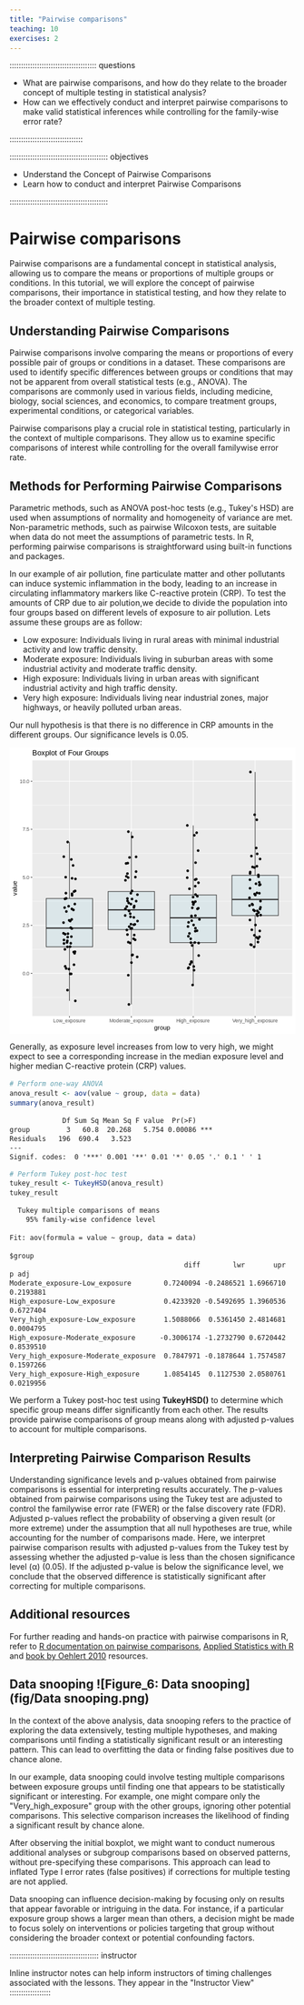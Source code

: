 ```yaml
---
title: "Pairwise comparisons"
teaching: 10
exercises: 2
---
```


:::::::::::::::::::::::::::::::::::::: questions

- What are pairwise comparisons, and how do they relate to the broader concept of multiple testing in statistical analysis?
- How can we effectively conduct and interpret pairwise comparisons to make valid statistical inferences while controlling for the family-wise error rate?

::::::::::::::::::::::::::::::::

::::::::::::::::::::::::::::::::::::::::::: objectives

- Understand the Concept of Pairwise Comparisons
- Learn how to conduct and interpret Pairwise Comparisons

:::::::::::::::::::::::::::::::::::::::::::
# Pairwise comparisons

Pairwise comparisons are a fundamental concept in statistical analysis, allowing us to compare the means or proportions of multiple groups or conditions. In this tutorial, we will explore the concept of pairwise comparisons, their importance in statistical testing, and how they relate to the broader context of multiple testing.

## Understanding Pairwise Comparisons

Pairwise comparisons involve comparing the means or proportions of every possible pair of groups or conditions in a dataset. These comparisons are used to identify specific differences between groups or conditions that may not be apparent from overall statistical tests (e.g., ANOVA). The comparisons are commonly used in various fields, including medicine, biology, social sciences, and economics, to compare treatment groups, experimental conditions, or categorical variables.

Pairwise comparisons play a crucial role in statistical testing, particularly in the context of multiple comparisons. They allow us to examine specific comparisons of interest while controlling for the overall familywise error rate.

## Methods for Performing Pairwise Comparisons

Parametric methods, such as  ANOVA post-hoc tests (e.g., Tukey's HSD) are used when assumptions of normality and homogeneity of variance are met. Non-parametric methods, such as pairwise Wilcoxon tests, are suitable when data do not meet the assumptions of parametric tests.
In R, performing pairwise comparisons is straightforward using built-in functions and packages.

In our example of air pollution, fine particulate matter and other pollutants can induce systemic inflammation in the body, leading to an increase in circulating inflammatory markers like C-reactive protein (CRP). To test the amounts of CRP due to air polution,we decide to divide the population into four groups based on different levels of exposure to air pollution. Lets assume these groups are as follow: 

- Low exposure: Individuals living in rural areas with minimal industrial activity and low traffic density.
- Moderate exposure: Individuals living in suburban areas with some industrial activity and moderate traffic density.
- High exposure: Individuals living in urban areas with significant industrial activity and high traffic density.
- Very high exposure: Individuals living near industrial zones, major highways, or heavily polluted urban areas.

Our null hypothesis is that there is no difference in CRP amounts in the different groups. Our significance levels is 0.05.

<img src="fig/Pairwise comparisons-rendered-unnamed-chunk-1-1.png" style="display: block; margin: auto;" />

Generally, as exposure level increases from low to very high, we might expect to see a corresponding increase in the median exposure level and higher median C-reactive protein (CRP) values.


```r
# Perform one-way ANOVA
anova_result <- aov(value ~ group, data = data)
summary(anova_result)
```

```{.output}
             Df Sum Sq Mean Sq F value  Pr(>F)    
group         3   60.8  20.268   5.754 0.00086 ***
Residuals   196  690.4   3.523                    
---
Signif. codes:  0 '***' 0.001 '**' 0.01 '*' 0.05 '.' 0.1 ' ' 1
```

```r
# Perform Tukey post-hoc test
tukey_result <- TukeyHSD(anova_result)
tukey_result
```

```{.output}
  Tukey multiple comparisons of means
    95% family-wise confidence level

Fit: aov(formula = value ~ group, data = data)

$group
                                           diff        lwr       upr     p adj
Moderate_exposure-Low_exposure        0.7240094 -0.2486521 1.6966710 0.2193881
High_exposure-Low_exposure            0.4233920 -0.5492695 1.3960536 0.6727404
Very_high_exposure-Low_exposure       1.5088066  0.5361450 2.4814681 0.0004795
High_exposure-Moderate_exposure      -0.3006174 -1.2732790 0.6720442 0.8539510
Very_high_exposure-Moderate_exposure  0.7847971 -0.1878644 1.7574587 0.1597266
Very_high_exposure-High_exposure      1.0854145  0.1127530 2.0580761 0.0219956
```

We perform a Tukey post-hoc test using __TukeyHSD()__ to determine which specific group means differ significantly from each other. The results provide pairwise comparisons of group means along with adjusted p-values to account for multiple comparisons.

## Interpreting Pairwise Comparison Results

Understanding significance levels and p-values obtained from pairwise comparisons is essential for interpreting results accurately. The p-values obtained from pairwise comparisons using the Tukey test are adjusted to control the familywise error rate (FWER) or the false discovery rate (FDR). Adjusted p-values reflect the probability of observing a given result (or more extreme) under the assumption that all null hypotheses are true, while accounting for the number of comparisons made. Here, we interpret pairwise comparison results with adjusted p-values from the Tukey test by assessing whether the adjusted p-value is less than the chosen significance level (α) (0.05). If the adjusted p-value is below the significance level, we conclude that the observed difference is statistically significant after correcting for multiple comparisons. 

## Additional resources

For further reading and hands-on practice with pairwise comparisons in R, refer to [R documentation on pairwise comparisons]("https://www.rdocumentation.org/"), [Applied Statistics with R]("https://www.coursera.org/specializations/statistics") and [ book by Oehlert 2010]("http://users.stat.umn.edu/~gary/book/fcdae.pdf") resources. 

## Data snooping ![Figure_6: Data snooping](fig/Data snooping.png)

In the context of the above analysis, data snooping refers to the practice of exploring the data extensively, testing multiple hypotheses, and making comparisons until finding a statistically significant result or an interesting pattern. This can lead to overfitting the data or finding false positives due to chance alone.

In our example, data snooping could involve testing multiple comparisons between exposure groups until finding one that appears to be statistically significant or interesting. For example, one might compare only the "Very_high_exposure" group with the other groups, ignoring other potential comparisons. This selective comparison increases the likelihood of finding a significant result by chance alone.

After observing the initial boxplot, we might want to conduct numerous additional analyses or subgroup comparisons based on observed patterns, without pre-specifying these comparisons. This approach can lead to inflated Type I error rates (false positives) if corrections for multiple testing are not applied.

Data snooping can influence decision-making by focusing only on results that appear favorable or intriguing in the data. For instance, if a particular exposure group shows a larger mean than others, a decision might be made to focus solely on interventions or policies targeting that group without considering the broader context or potential confounding factors.





::::::::::::::::::::::::::::::::::::::: instructor

Inline instructor notes can help inform instructors of timing challenges
associated with the lessons. They appear in the "Instructor View"
::::::::::::::::::










